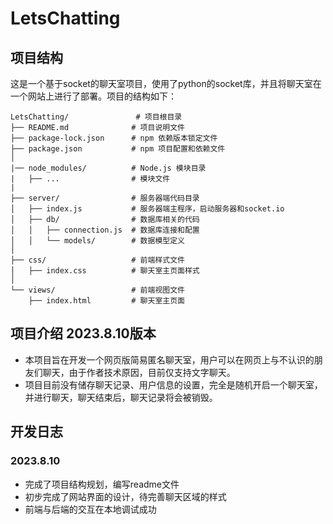 # LetsChatting

## 项目结构
这是一个基于socket的聊天室项目，使用了python的socket库，并且将聊天室在一个网站上进行了部署。项目的结构如下：
```
LetsChatting/               # 项目根目录
├── README.md              # 项目说明文件
├── package-lock.json      # npm 依赖版本锁定文件
├── package.json           # npm 项目配置和依赖文件
│
|── node_modules/          # Node.js 模块目录
|   ├── ...                # 模块文件
|
├── server/                # 服务器端代码目录
│   ├── index.js           # 服务器端主程序，启动服务器和socket.io
│   ├── db/                # 数据库相关的代码
│   │   ├── connection.js  # 数据库连接和配置
│   │   └── models/        # 数据模型定义
│
├── css/                   # 前端样式文件
│   ├── index.css          # 聊天室主页面样式
│
└── views/                 # 前端视图文件
    ├── index.html         # 聊天室主页面
```

## 项目介绍 2023.8.10版本
* 本项目旨在开发一个网页版简易匿名聊天室，用户可以在网页上与不认识的朋友们聊天，由于作者技术原因，目前仅支持文字聊天。
* 项目目前没有储存聊天记录、用户信息的设置，完全是随机开启一个聊天室，并进行聊天，聊天结束后，聊天记录将会被销毁。

## 开发日志
### 2023.8.10
- 完成了项目结构规划，编写readme文件
- 初步完成了网站界面的设计，待完善聊天区域的样式
- 前端与后端的交互在本地调试成功